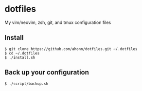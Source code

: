 # dotfiles
My vim/neovim, zsh, git, and tmux configuration files

## Install
```
$ git clone https://github.com/ahonn/dotfiles.git ~/.dotfiles
$ cd ~/.dotfiles
$ ./install.sh
```

## Back up your configuration
```
$ ./script/backup.sh
```
